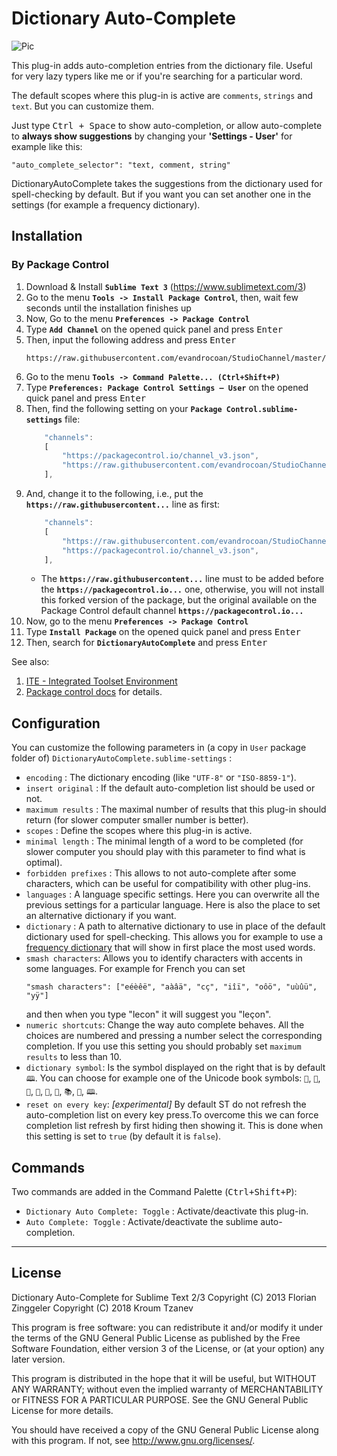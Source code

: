 Dictionary Auto-Complete
========================

![Pic](https://lh3.googleusercontent.com/7ka0khetxaP2EebgUvXE7SAIOAuRAA0rN5TMMCWq51iZlQ9KmBI2XaXnQPXI5mp6LavmXosuZhNW_FV7BG16OHeGo_WZLiXYgUt8NUz719VzZUkB0Dge_jrKtNK49Hkl8L7lb14eFzad-Hf7exqrdDmznk4YivkRNbwzbCp64sWsIYHFklTMBBS2vVGv7suNwXUGPNVm1zi0V7VoPCgsQL0TrlJDYEWV5MTG_OCn3Em6Sn4zIkS5hF-AMaweD0UyTAHQfh8_r4C1Q4q6JMwD9K5sjlhFJuOI1wsc_d8u-fuyAGo3z_9vZGwcXJBxGAMqEyYWI9b7EBu9Cq5YmxHx2FdI73IyjA47oZoxRnPD1xXdoMaxLrXoKJe3UQcbmTDzHdzukfETDPbEZ4khuGP9nUPOvShfUF9YAjeT0NtAmTJdvtEIP6e-dnzIX7r6LWNPLy4-j36DIyvtdWIRfgaSQ6V5qmYicclbAHVOyShlQDsjk947HqkVVvQYAyajLTIVNi79jkeh2IimMA52YOZwBLLH_fd3HcYNti3pPQDa7RfKsh-tP27lMA5AiCvjthClnRLdxA-gqCqUPmpveKYw24NsGyRt5Pu2DgXttqueJABkI0L6xyIS-UBDLjYgqA2Gvd8X0b4_lBFD5LSiryr_3kpM67S3url33aIOp024-rnugwUhiRm6PsdoKA=w872-h312-no)

This plug-in adds auto-completion entries from the dictionary file.
Useful for very lazy typers like me or if you're searching for a particular word.

The default scopes where this plug-in is active are `comments`, `strings` and `text`. But you can customize them.

Just type <kbd>Ctrl + Space</kbd> to show auto-completion, or allow auto-complete to **always show suggestions** by changing your **'Settings - User'** for example like this:
```
"auto_complete_selector": "text, comment, string"
```

DictionaryAutoComplete takes the suggestions from the dictionary used for spell-checking by default.
But if you want you can set another one in the settings (for example a frequency dictionary).


## Installation

### By Package Control

1. Download & Install **`Sublime Text 3`** (https://www.sublimetext.com/3)
1. Go to the menu **`Tools -> Install Package Control`**, then,
   wait few seconds until the installation finishes up
1. Now,
   Go to the menu **`Preferences -> Package Control`**
1. Type **`Add Channel`** on the opened quick panel and press <kbd>Enter</kbd>
1. Then,
   input the following address and press <kbd>Enter</kbd>
   ```
   https://raw.githubusercontent.com/evandrocoan/StudioChannel/master/channel.json
   ```
1. Go to the menu **`Tools -> Command Palette...
   (Ctrl+Shift+P)`**
1. Type **`Preferences:
   Package Control Settings – User`** on the opened quick panel and press <kbd>Enter</kbd>
1. Then,
   find the following setting on your **`Package Control.sublime-settings`** file:
   ```js
       "channels":
       [
           "https://packagecontrol.io/channel_v3.json",
           "https://raw.githubusercontent.com/evandrocoan/StudioChannel/master/channel.json",
       ],
   ```
1. And,
   change it to the following, i.e.,
   put the **`https://raw.githubusercontent...`** line as first:
   ```js
       "channels":
       [
           "https://raw.githubusercontent.com/evandrocoan/StudioChannel/master/channel.json",
           "https://packagecontrol.io/channel_v3.json",
       ],
   ```
   * The **`https://raw.githubusercontent...`** line must to be added before the **`https://packagecontrol.io...`** one, otherwise,
     you will not install this forked version of the package,
     but the original available on the Package Control default channel **`https://packagecontrol.io...`**
1. Now,
   go to the menu **`Preferences -> Package Control`**
1. Type **`Install Package`** on the opened quick panel and press <kbd>Enter</kbd>
1. Then,
search for **`DictionaryAutoComplete`** and press <kbd>Enter</kbd>

See also:

1. [ITE - Integrated Toolset Environment](https://github.com/evandrocoan/ITE)
1. [Package control docs](https://packagecontrol.io/docs/usage) for details.


Configuration
-------------
You can customize the following parameters in (a copy in `User` package folder of) `DictionaryAutoComplete.sublime-settings` :
- `encoding` : The dictionary encoding (like `"UTF-8"` or `"ISO-8859-1"`).
- `insert original` : If the default auto-completion list should be used or not.
- `maximum results` : The maximal number of results that this plug-in should return (for slower computer smaller number is better).
- `scopes` : Define the scopes where this plug-in is active.
- `minimal length` : The minimal length of a word to be completed (for slower computer you should play with this parameter to find what is optimal).
- `forbidden prefixes` : This allows to not auto-complete after some characters, which can be useful for compatibility with other plug-ins.
- `languages` : A language specific settings. Here you can overwrite all the previous settings for a particular language. Here is also the place to set an alternative dictionary if you want.
- `dictionary` : A path to alternative dictionary to use in place of the default dictionary used for spell-checking. This allows you for example to use a [frequency dictionary](https://github.com/kpym/FrequencyDictionaries/tree/master/freq_dicts_clean) that will show in first place the most used words.
- `smash characters`: Allows you to identify characters with accents in some languages. For example for French you can set
  ```
  "smash characters": ["eéèêë", "aàâä", "cç", "iîï", "oôö", "uùûü", "yÿ"]
  ```
  and then when you type "lecon" it will suggest you "leçon".
- `numeric shortcuts`: Change the way auto complete behaves. All the choices are numbered and pressing a number select the corresponding completion. If you use this setting you should probably set `maximum results` to less than 10.
- `dictionary symbol`: Is the symbol displayed on the right that is by default `🕮`. You can choose for example one of the Unicode book symbols: `📒`, `📓`, `📔`, `📕`, `📖`, `📗`, `📚`, `📜`, `🕮`.
- `reset on every key`: *[experimental]* By default ST do not refresh the auto-completion list on every key press.To overcome this we can force completion list refresh by first hiding then showing it. This is done when this setting is set to `true` (by default it is `false`).

Commands
--------
Two commands are added in the Command Palette (<kbd>Ctrl+Shift+P</kbd>):
- `Dictionary Auto Complete: Toggle` : Activate/deactivate this plug-in.
- `Auto Complete: Toggle` : Activate/deactivate the sublime auto-completion.

* * *
License
------------
Dictionary Auto-Complete for Sublime Text 2/3
Copyright (C) 2013 Florian Zinggeler
Copyright (C) 2018 Kroum Tzanev

This program is free software: you can redistribute it and/or modify
it under the terms of the GNU General Public License as published by
the Free Software Foundation, either version 3 of the License, or
(at your option) any later version.

This program is distributed in the hope that it will be useful,
but WITHOUT ANY WARRANTY; without even the implied warranty of
MERCHANTABILITY or FITNESS FOR A PARTICULAR PURPOSE.  See the
GNU General Public License for more details.

You should have received a copy of the GNU General Public License
along with this program.  If not, see <http://www.gnu.org/licenses/>.
